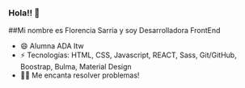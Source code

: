 ### Hola!! 👋


##Mi nombre es Florencia Sarria y soy Desarrolladora FrontEnd 


- 😄 Alumna ADA Itw
- ⚡ Tecnologías: HTML, CSS, Javascript, REACT, Sass, Git/GitHub, Boostrap, Bulma, Material Design
- 👩‍💻 Me encanta resolver problemas!


